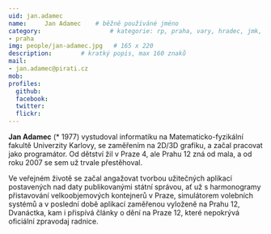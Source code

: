 ```yaml
---
uid: jan.adamec
name:     Jan Adamec  	# běžně používáné jméno
category:                 	# kategorie: rp, praha, vary, hradec, jmk, senat
- praha
img: people/jan-adamec.jpg   # 165 x 220
description:      	# kratký popis, max 160 znaků
mail:
- jan.adamec@pirati.cz
mob:			 
profiles:
  github:       
  facebook:     
  twitter: 		  
  flickr:		  
---
```


**Jan Adamec** (* 1977) vystudoval informatiku na Matematicko-fyzikální fakultě Univerzity Karlovy, se zaměřením na 2D/3D grafiku, a začal pracovat jako programátor. Od dětství žil v Praze 4, ale Prahu 12 zná od mala, a od roku 2007 se sem už trvale přestěhoval.

Ve veřejném životě se začal angažovat tvorbou užitečných aplikací postavených nad daty publikovanými státní správou, ať už s harmonogramy přistavování velkoobjemových kontejnerů v Praze, simulátorem volebních systémů a v poslední době aplikací zaměřenou vyloženě na Prahu 12, Dvanáctka, kam i přispívá články o dění na Praze 12, které nepokrývá oficiální zpravodaj radnice.
